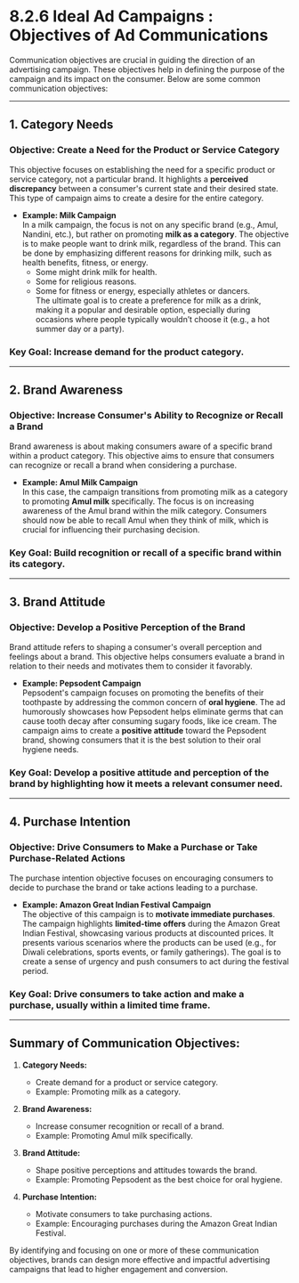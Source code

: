 # 8.2.6 Ideal Ad Campaigns : Objectives of Ad Communications

Communication objectives are crucial in guiding the direction of an advertising campaign. These objectives help in defining the purpose of the campaign and its impact on the consumer. Below are some common communication objectives:

---

## 1. **Category Needs**
### Objective: Create a Need for the Product or Service Category
This objective focuses on establishing the need for a specific product or service category, not a particular brand. It highlights a **perceived discrepancy** between a consumer's current state and their desired state. This type of campaign aims to create a desire for the entire category.

- **Example: Milk Campaign**  
  In a milk campaign, the focus is not on any specific brand (e.g., Amul, Nandini, etc.), but rather on promoting **milk as a category**. The objective is to make people want to drink milk, regardless of the brand. This can be done by emphasizing different reasons for drinking milk, such as health benefits, fitness, or energy.  
  - Some might drink milk for health.
  - Some for religious reasons.
  - Some for fitness or energy, especially athletes or dancers.  
  The ultimate goal is to create a preference for milk as a drink, making it a popular and desirable option, especially during occasions where people typically wouldn’t choose it (e.g., a hot summer day or a party).

### Key Goal: Increase demand for the product category.

---

## 2. **Brand Awareness**
### Objective: Increase Consumer's Ability to Recognize or Recall a Brand
Brand awareness is about making consumers aware of a specific brand within a product category. This objective aims to ensure that consumers can recognize or recall a brand when considering a purchase.

- **Example: Amul Milk Campaign**  
  In this case, the campaign transitions from promoting milk as a category to promoting **Amul milk** specifically. The focus is on increasing awareness of the Amul brand within the milk category. Consumers should now be able to recall Amul when they think of milk, which is crucial for influencing their purchasing decision.

### Key Goal: Build recognition or recall of a specific brand within its category.

---

## 3. **Brand Attitude**
### Objective: Develop a Positive Perception of the Brand
Brand attitude refers to shaping a consumer's overall perception and feelings about a brand. This objective helps consumers evaluate a brand in relation to their needs and motivates them to consider it favorably.

- **Example: Pepsodent Campaign**  
  Pepsodent's campaign focuses on promoting the benefits of their toothpaste by addressing the common concern of **oral hygiene**. The ad humorously showcases how Pepsodent helps eliminate germs that can cause tooth decay after consuming sugary foods, like ice cream. The campaign aims to create a **positive attitude** toward the Pepsodent brand, showing consumers that it is the best solution to their oral hygiene needs.

### Key Goal: Develop a positive attitude and perception of the brand by highlighting how it meets a relevant consumer need.

---

## 4. **Purchase Intention**
### Objective: Drive Consumers to Make a Purchase or Take Purchase-Related Actions
The purchase intention objective focuses on encouraging consumers to decide to purchase the brand or take actions leading to a purchase.

- **Example: Amazon Great Indian Festival Campaign**  
  The objective of this campaign is to **motivate immediate purchases**. The campaign highlights **limited-time offers** during the Amazon Great Indian Festival, showcasing various products at discounted prices. It presents various scenarios where the products can be used (e.g., for Diwali celebrations, sports events, or family gatherings). The goal is to create a sense of urgency and push consumers to act during the festival period.

### Key Goal: Drive consumers to take action and make a purchase, usually within a limited time frame.

---

## Summary of Communication Objectives:

1. **Category Needs:**  
   - Create demand for a product or service category.
   - Example: Promoting milk as a category.

2. **Brand Awareness:**  
   - Increase consumer recognition or recall of a brand.
   - Example: Promoting Amul milk specifically.

3. **Brand Attitude:**  
   - Shape positive perceptions and attitudes towards the brand.
   - Example: Promoting Pepsodent as the best choice for oral hygiene.

4. **Purchase Intention:**  
   - Motivate consumers to take purchasing actions.
   - Example: Encouraging purchases during the Amazon Great Indian Festival.

By identifying and focusing on one or more of these communication objectives, brands can design more effective and impactful advertising campaigns that lead to higher engagement and conversion.

